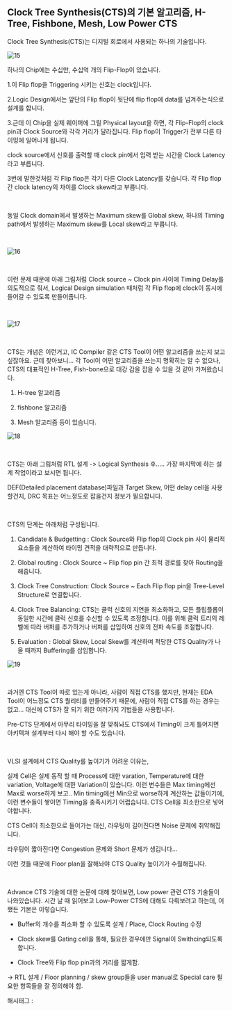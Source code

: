 ## Clock Tree Synthesis(CTS)의 기본 알고리즘, H-Tree, Fishbone, Mesh, Low Power CTS

Clock Tree Synthesis(CTS)는 디지털 회로에서 사용되는 하나의 기술입니다.

![15](/asset/img/223122067474/15.png)

하나의 Chip에는 수십만, 수십억 개의 Flip-Flop이 있습니다.

1.이 Flip flop을 Triggering 시키는 신호는 clock입니다.

2.Logic Design에서는 앞단의 Flip flop이 뒷단에 flip flop에 data를 넘겨주는식으로 설계를 합니다.

3.근데 이 Chip을 실제 웨이퍼에 그릴 Physical layout을 하면, 각 Flip-Flop의 clock pin과 Clock Source와 각각 거리가 달라집니다. Flip flop이 Trigger가 전부 다른 타이밍에 일어나게 됩니다.

clock source에서 신호를 출력할 때 clock pin에서 입력 받는 시간을 Clock Latency라고 부릅니다.

3번에 말한것처럼 각 Flip flop은 각기 다른 Clock Latency를 갖습니다. 각 Flip flop간 clock latency의 차이를 Clock skew라고 부릅니다.

​

동일 Clock domain에서 발생하는 Maximum skew를 Global skew, 하나의 Timing path에서 발생하는 Maximum skew를 Local skew라고 부릅니다.

​

![16](/asset/img/223122067474/16.png)

​

이런 문제 때문에 아래 그림처럼 Clock source ~ Clock pin 사이에 Timing Delay를 의도적으로 줘서, Logical Design simulation 때처럼 각 Flip flop에 clock이 동시에 들어갈 수 있도록 만들어줍니다.

​

![17](/asset/img/223122067474/17.png)

​

CTS는 개념은 이런거고, IC Compiler 같은 CTS Tool이 어떤 알고리즘을 쓰는지 보고싶잖아요. 근데 찾아보니... 각 Tool이 어떤 알고리즘을 쓰는지 명확히는 알 수 없으나, CTS의 대표적인 H-Tree, Fish-bone으로 대강 감을 잡을 수 있을 것 같아 가져왔습니다.

1. H-tree 알고리즘

2. fishbone 알고리즘

3. Mesh 알고리즘 등이 있습니다.

![18](/asset/img/223122067474/18.png)

​

CTS는 아래 그림처럼 RTL 설계 -> Logical Synthesis 후..... 가장 마지막에 하는 설계 작업이라고 보시면 됩니다.

DEF(Detailed placement database)파일과 Target Skew, 어떤 delay cell을 사용할건지, DRC 목표는 어느정도로 잡을건지 정보가 필요합니다.

​

CTS의 단계는 아래처럼 구성됩니다.

1. Candidate & Budgetting : Clock Source와 Flip flop의 Clock pin 사이 물리적 요소들을 계산하여 타이밍 견적을 대략적으로 만듭니다.

2. Global routing : Clock Source ~ Flip flop pin 간 최적 경로를 찾아 Routing을 해줍니다.

3. Clock Tree Construction: Clock Source ~ Each Flip flop pin을 Tree-Level Structure로 연결합니다.

4. Clock Tree Balancing: CTS는 클럭 신호의 지연을 최소화하고, 모든 플립플롭이 동일한 시간에 클럭 신호를 수신할 수 있도록 조정합니다. 이를 위해 클럭 트리의 레벨에 따라 버퍼를 추가하거나 버퍼를 삽입하여 신호의 전파 속도를 조절합니다.

5. Evaluation : Global Skew, Local Skew를 계산하며 적당한 CTS Quality가 나올 때까지 Buffering를 삽입합니다.

![19](/asset/img/223122067474/19.png)

​

과거엔 CTS Tool이 따로 있는게 아니라, 사람이 직접 CTS를 했지만, 현재는 EDA Tool이 어느정도 CTS 퀄리티를 만들어주기 때문에, 사람이 직접 CTS를 하는 경우는 없고... 대신에 CTS가 잘 되기 위한 여러가지 기법들을 사용합니다.

Pre-CTS 단계에서 아무리 타이밍을 잘 맞춰놔도 CTS에서 Timing이 크게 틀어지면 아키텍쳐 설계부터 다시 해야 할 수도 있습니다.

​

VLSI 설계에서 CTS Quality를 높이기가 어려운 이유는,

실제 Cell은 실제 동작 할 때 Process에 대한 varation, Temperature에 대한 variation, Voltage에 대한 Variation이 있습니다. 이런 변수들은 Max timing에선 Max로 worse하게 보고.. Min timing에선 Min으로 worse하게 계산하는 값들이기에, 이런 변수들이 쌓이면 Timing을 충족시키기 어렵습니다. CTS Cell을 최소한으로 넣어야합니다.

CTS Cell이 최소한으로 들어가는 대신, 라우팅이 길어진다면 Noise 문제에 취약해집니다.

라우팅이 짧아진다면 Congestion 문제와 Short 문제가 생깁니다...

이런 것들 때문에 Floor plan을 잘해놔야 CTS Quality 높이기가 수월해집니다.

​

Advance CTS 기술에 대한 논문에 대해 찾아보면, Low power 관련 CTS 기술들이 나와있습니다. 시간 날 때 읽어보고 Low-Power CTS에 대해도 다뤄보려고 하는데, 어쨌든 기본은 이렇습니다.

- Buffer의 개수를 최소화 할 수 있도록 설계 / Place, Clock Routing 수정

- Clock skew를 Gating cell을 통해, 필요한 경우에만 Signal이 Swithcing되도록 합니다.

- Clock Tree와 Flip flop pin과의 거리를 짧게함.

-> RTL 설계 / Floor planning / skew group들을 user manual로 Special care 필요한 항목들을 잘 정의해야 함.

 해시태그 : 